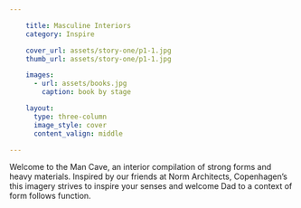 ```yaml
---

    title: Masculine Interiors
    category: Inspire

    cover_url: assets/story-one/p1-1.jpg
    thumb_url: assets/story-one/p1-1.jpg

    images:
      - url: assets/books.jpg
        caption: book by stage

    layout:
      type: three-column
      image_style: cover
      content_valign: middle

---
```


Welcome to the Man Cave, an interior compilation of strong forms and heavy materials. Inspired by our friends at Norm Architects, Copenhagen’s this imagery strives to inspire your senses and welcome Dad to a context of form follows function.
